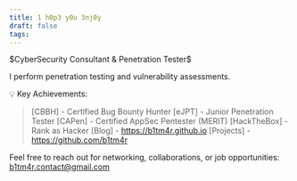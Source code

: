```yaml
---
title: 1 h0p3 y0u 3nj0y
draft: false
tags:
---
```

$CyberSecurity Consultant & Penetration Tester$
 
I perform penetration testing and vulnerability assessments.  

💡 Key Achievements:

> [CBBH] - Certified Bug Bounty Hunter
> [eJPT] - Junior Penetration Tester 
> [CAPen] - Certified AppSec Pentester (MERIT)
> [HackTheBox] - Rank as Hacker
> [Blog] - https://b1tm4r.github.io
> [Projects] - https://github.com/b1tm4r

Feel free to reach out for networking, collaborations, or job opportunities: b1tm4r.contact@gmail.com
